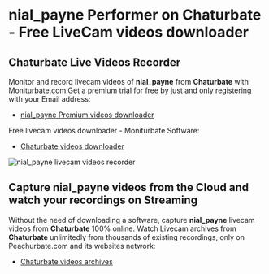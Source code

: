 # nial_payne Performer on Chaturbate - Free LiveCam videos downloader

## Chaturbate Live Videos Recorder

Monitor and record livecam videos of **nial_payne** from **Chaturbate** with Moniturbate.com
Get a premium trial for free by just and only registering with your Email address:
* [nial_payne Premium videos downloader](https://moniturbate.com/request-demo-licence-key.html)

Free livecam videos downloader - Moniturbate Software:
* [Chaturbate videos downloader](https://moniturbate.com/moniturbate-download-software.html)

![nial_payne livecam videos recorder](https://peachurnet.com/templates/moniturbate-software.png)


## Capture nial_payne videos from the Cloud and watch your recordings on Streaming

Without the need of downloading a software, capture **nial_payne** livecam videos from **Chaturbate** 100% online.
Watch Livecam archives from **Chaturbate** unlimitedly from thousands of existing recordings, only on Peachurbate.com and its websites network:
* [Chaturbate videos archives](https://peachurnet.com/)